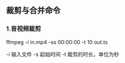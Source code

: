 ## 裁剪与合并命令

### 1.音视频裁剪

ffmpeg -i in.mp4 -ss 00:00:00 -t 10 out.ts

-i 输入文件
-s 起始时间
-t 裁剪的时长，单位为秒



